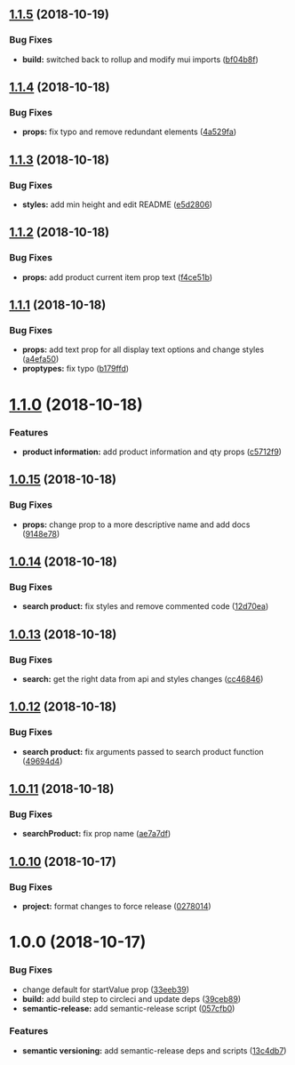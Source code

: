## [1.1.5](https://github.com/tillhub/numpad-with-barcodes/compare/v1.1.4...v1.1.5) (2018-10-19)


### Bug Fixes

* **build:** switched back to rollup and modify mui imports ([bf04b8f](https://github.com/tillhub/numpad-with-barcodes/commit/bf04b8f))

## [1.1.4](https://github.com/tillhub/numpad-with-barcodes/compare/v1.1.3...v1.1.4) (2018-10-18)


### Bug Fixes

* **props:** fix typo and remove redundant elements ([4a529fa](https://github.com/tillhub/numpad-with-barcodes/commit/4a529fa))

## [1.1.3](https://github.com/tillhub/numpad-with-barcodes/compare/v1.1.2...v1.1.3) (2018-10-18)


### Bug Fixes

* **styles:** add min height and edit README ([e5d2806](https://github.com/tillhub/numpad-with-barcodes/commit/e5d2806))

## [1.1.2](https://github.com/tillhub/numpad-with-barcodes/compare/v1.1.1...v1.1.2) (2018-10-18)


### Bug Fixes

* **props:** add product current item prop text ([f4ce51b](https://github.com/tillhub/numpad-with-barcodes/commit/f4ce51b))

## [1.1.1](https://github.com/tillhub/numpad-with-barcodes/compare/v1.1.0...v1.1.1) (2018-10-18)


### Bug Fixes

* **props:** add text prop for all display text options and change styles ([a4efa50](https://github.com/tillhub/numpad-with-barcodes/commit/a4efa50))
* **proptypes:** fix typo ([b179ffd](https://github.com/tillhub/numpad-with-barcodes/commit/b179ffd))

# [1.1.0](https://github.com/tillhub/numpad-with-barcodes/compare/v1.0.15...v1.1.0) (2018-10-18)


### Features

* **product information:** add product information and qty props ([c5712f9](https://github.com/tillhub/numpad-with-barcodes/commit/c5712f9))

## [1.0.15](https://github.com/tillhub/numpad-with-barcodes/compare/v1.0.14...v1.0.15) (2018-10-18)


### Bug Fixes

* **props:** change prop to a more descriptive name and add docs ([9148e78](https://github.com/tillhub/numpad-with-barcodes/commit/9148e78))

## [1.0.14](https://github.com/tillhub/numpad-with-barcodes/compare/v1.0.13...v1.0.14) (2018-10-18)


### Bug Fixes

* **search product:** fix styles and remove commented code ([12d70ea](https://github.com/tillhub/numpad-with-barcodes/commit/12d70ea))

## [1.0.13](https://github.com/tillhub/numpad-with-barcodes/compare/v1.0.12...v1.0.13) (2018-10-18)


### Bug Fixes

* **search:** get the right data from api and styles changes ([cc46846](https://github.com/tillhub/numpad-with-barcodes/commit/cc46846))

## [1.0.12](https://github.com/tillhub/numpad-with-barcodes/compare/v1.0.11...v1.0.12) (2018-10-18)


### Bug Fixes

* **search product:** fix arguments passed to search product function ([49694d4](https://github.com/tillhub/numpad-with-barcodes/commit/49694d4))

## [1.0.11](https://github.com/tillhub/numpad-with-barcodes/compare/v1.0.10...v1.0.11) (2018-10-18)


### Bug Fixes

* **searchProduct:** fix prop name ([ae7a7df](https://github.com/tillhub/numpad-with-barcodes/commit/ae7a7df))

## [1.0.10](https://github.com/tillhub/numpad-with-barcodes/compare/v1.0.9...v1.0.10) (2018-10-17)


### Bug Fixes

* **project:** format changes to force release ([0278014](https://github.com/tillhub/numpad-with-barcodes/commit/0278014))

# 1.0.0 (2018-10-17)


### Bug Fixes

* change default for startValue prop ([33eeb39](https://github.com/tillhub/numpad-with-barcodes/commit/33eeb39))
* **build:** add build step to circleci and update deps ([39ceb89](https://github.com/tillhub/numpad-with-barcodes/commit/39ceb89))
* **semantic-release:** add semantic-release script ([057cfb0](https://github.com/tillhub/numpad-with-barcodes/commit/057cfb0))


### Features

* **semantic versioning:** add semantic-release deps and scripts ([13c4db7](https://github.com/tillhub/numpad-with-barcodes/commit/13c4db7))
